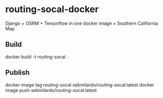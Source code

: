 # routing-socal-docker
Django + OSRM + Tensorflow in one docker image + Southern California Map 

## Build

docker build -t routing-socal .

## Publish

docker image tag routing-socal sebmilardo/routing-socal:latest
docker image push sebmilardo/routing-socal:latest